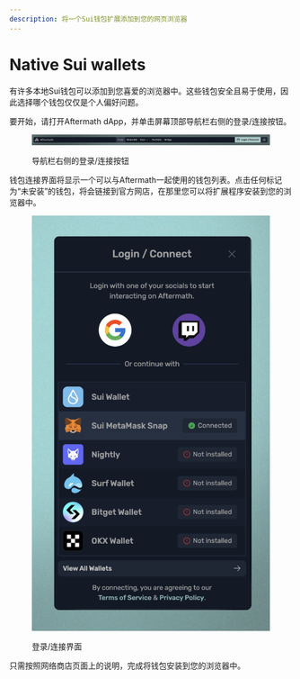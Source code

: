 ```yaml
---
description: 将一个Sui钱包扩展添加到您的网页浏览器
---
```


# Native Sui wallets

有许多本地Sui钱包可以添加到您喜爱的浏览器中。这些钱包安全且易于使用，因此选择哪个钱包仅仅是个人偏好问题。

要开始，请打开Aftermath dApp，并单击屏幕顶部导航栏右侧的登录/连接按钮。

<figure><img src="../../.gitbook/assets/spaces_meKfXaQnIP3bbI1AdlVX_uploads_7bxdl65VrhFQlwsXqvuZ_image.webp" alt=""><figcaption><p>导航栏右侧的登录/连接按钮</p></figcaption></figure>

钱包连接界面将显示一个可以与Aftermath一起使用的钱包列表。点击任何标记为“未安装”的钱包，将会链接到官方网店，在那里您可以将扩展程序安装到您的浏览器中。

<figure><img src="../../.gitbook/assets/spaces_meKfXaQnIP3bbI1AdlVX_uploads_i1nBd90nd3ulKINqeNwj_Screenshot 2024-02-27 at 1.webp" alt=""><figcaption><p>登录/连接界面</p></figcaption></figure>

只需按照网络商店页面上的说明，完成将钱包安装到您的浏览器中。
